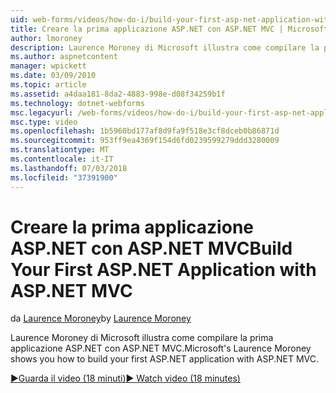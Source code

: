 ```yaml
---
uid: web-forms/videos/how-do-i/build-your-first-asp-net-application-with-asp-net-mvc
title: Creare la prima applicazione ASP.NET con ASP.NET MVC | Microsoft Docs
author: lmoroney
description: Laurence Moroney di Microsoft illustra come compilare la prima applicazione ASP.NET con ASP.NET MVC.
ms.author: aspnetcontent
manager: wpickett
ms.date: 03/09/2010
ms.topic: article
ms.assetid: a4daa181-8da2-4883-998e-d08f34259b1f
ms.technology: dotnet-webforms
msc.legacyurl: /web-forms/videos/how-do-i/build-your-first-asp-net-application-with-asp-net-mvc
msc.type: video
ms.openlocfilehash: 1b5960bd177af8d9fa9f518e3cf8dceb0b86871d
ms.sourcegitcommit: 953ff9ea4369f154d6fd0239599279ddd3280009
ms.translationtype: MT
ms.contentlocale: it-IT
ms.lasthandoff: 07/03/2018
ms.locfileid: "37391900"
---
```

<a name="build-your-first-aspnet-application-with-aspnet-mvc"></a><span data-ttu-id="45e51-103">Creare la prima applicazione ASP.NET con ASP.NET MVC</span><span class="sxs-lookup"><span data-stu-id="45e51-103">Build Your First ASP.NET Application with ASP.NET MVC</span></span>
====================
<span data-ttu-id="45e51-104">da [Laurence Moroney](https://github.com/lmoroney)</span><span class="sxs-lookup"><span data-stu-id="45e51-104">by [Laurence Moroney](https://github.com/lmoroney)</span></span>

<span data-ttu-id="45e51-105">Laurence Moroney di Microsoft illustra come compilare la prima applicazione ASP.NET con ASP.NET MVC.</span><span class="sxs-lookup"><span data-stu-id="45e51-105">Microsoft's Laurence Moroney shows you how to build your first ASP.NET application with ASP.NET MVC.</span></span>

[<span data-ttu-id="45e51-106">&#9654;Guarda il video (18 minuti)</span><span class="sxs-lookup"><span data-stu-id="45e51-106">&#9654; Watch video (18 minutes)</span></span>](https://channel9.msdn.com/Blogs/ASP-NET-Site-Videos/build-your-first-asp-net-application-with-asp-net-mvc)
